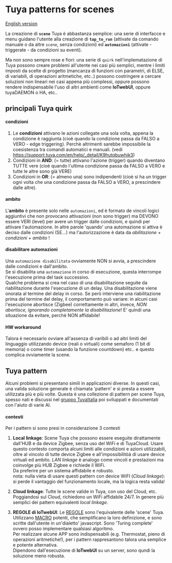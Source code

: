 # Tuya patterns for scenes
[English version]()


La creazione di **`scene`** Tuya è abbastanza semplice: una serie di interfacce e menu guidano l'utente alla creazione di **`tap_to_run`** (attivate da comando manuale o da altre `scene`, senza condizioni)   ed **`automazioni`** (attivate - triggerate - da condizioni su eventi). 

Ma non sono sempre rose e fiori: una serie di `quirk` nell'implematazione di Tuya possono creare problemi all'utente nei casi più semplici, mentre i limiti imposti da scelte di progetto (mancanza di funzioni con parametri, di ELSE, di variabili, di operazioni aritmetiche, etc..) possono costringere a cercare soluzioni non lineari nei casi appena più complessi, oppure possono rendere indispensabile l'uso di altri ambienti come **IoTwebUI**, oppure tuyaDAEMON o HA, etc..

## principali Tuya quirk

#### condizioni
1) Le **condizioni** attivano le azioni collegate una sola volta, appena la condizione è raggiunta (cioè quando la condizione passa da FALSO a VERO - edge triggering). Perchè altrimenti sarebbe impossibile la coesistenza tra comandi automatici e manuali. (vedi https://support.tuya.com/en/help/_detail/K9hutqbuwhik3)
2) Condizioni in **AND**: (= tutte) attivano l'azione (trigger) quando diventano TUTTE vere (cioè quando l'ultima condizione passa da FALSO a VERO e tutte le altre sono già VERE)
3) Condizioni in **OR**: (= almeno una) sono indipendenti (cioè si ha un trigger ogni volta che una condizione passa da FALSO a VERO, a prescindere dalle altre). 

#### ambito
L'**ambito** è presente solo nelle `automazioni`, ed è formato de vincoli logici aggiuntivi che non provocano attivazioni (non sono trigger) ma DEVONO essere VERI (level) per avere un trigger dalle condizioni, e quindi per attivare l'automazione.
In altre parole 'quando' una automazione si attiva è deciso dalle condizioni (SE...) ma l'autorizzazione è data da _abilitazione + condizioni + ambito_ !

#### disabilitare automazioni
Una `automazione disabilitata` ovviamente NON si avvia, a prescindere dalle condizioni e dall'ambito.<br>
Se si disabilita una `automazione` in corso di esecuzione, questa interrompe l'esecuzione prima del task successivo.<br>
Qualche problema si crea nel caso di una disabilitazione seguite da riabilitazione durante l'esecuzione di un delay. Una disabilitazione viene onorata al termine del delay in corso. Se però interviene una riabilitazione prima del termine del delay, il comportamento può variare: in alcuni casi l'esecuzione abortisce (Zigbee) correttamente in altri, invece, _NON abortisce, ignorando completamente la disabilitazione_! E' quindi una situazione da evitare, perchè NON affidabile!

#### HW workaround
Talora è necessario ovviare all'assenza di varibili o ad altri limiti del linguaggio utilizzando device (reali o virtuali) come semaforo (1 bit di memoria) o come timer (usando la funzione countdown) etc.. e questo complica ovviamente la scene.

## Tuya pattern
Alcuni problemi si presentano simili in applicazioni diverse. In questi casi, una valida soluzione generale è chiamata 'pattern' e si presta a essere utilizzata più e più volte.
Questa è una collezione di pattern per scene Tuya, spesso nati e discussi nel [gruppo TuyaItalia](https://www.facebook.com/groups/tuyaitalia?locale=it_IT) poi sviluppati e documentati con l'aiuto di varie AI.


#### contesti
Per i pattern si sono presi in considerazione 3 contesti

1) **Local linkage**: Scene Tuya che possono essere eseguite dirattamente dall'HUB e da device Zigbee, senza uso del WiFi e di TuyaCloud. Usare questo contesto comporta alcuni limiti alle condizioni e azioni utilizzabili, oltre al vincolo di tutte device Zigbee e all'impossibilitòà di usare device virtuali ed ambito. _LAN linkage_ è analogo come vincoli e prestazioni ma coinvolge più HUB Zigbee e richiede il WiFi.<br>
Da preferire per un sistema affidabile e robusto.<br>
nota: nulla vieta di usare questi pattern con device WiFI (_Cloud linkage_): si perde il vantaggio del funzionamento locale, ma la logica resta valida!


2) **Cloud linkage**: Tutte le scene valide in Tuya, con uso del Cloud, etc. <br>
Poggiandosi sul Cloud, richiedono un WiFi affidabile 24/7. In genere più semplici dei pattern equivalenti _local linkage_.

3) **REGOLE di IoTwebUI**: Le [REGOLE](https://github.com/msillano/IoTwebUI/blob/main/LEGGIMI30.md#regole---sintassi) sono l'equivalente delle 'scene' Tuya. Utilizzano [MACRO](https://github.com/msillano/IoTwebUI/blob/main/LEGGIMI30.md#regole---macro) potenti, che semplificano la loro definizione, e sono scritte dall'utente in un'dialetto' javascript. Sono 'Turing complete' ovvero posso implementare qualsiasi algoritmo.<br>
Per realizzare alcune APP sono indispensabili (e.g. Thermostat, pieno di operazioni aritmetiche!), per i pattern rappresantono talora una semplice e potente alternativa. <br>
Dipendono dall'esecuzione di **IoTwebUI** su un server, sono qundi la soluzione meno robusta. 

